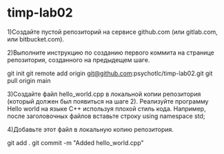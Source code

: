 # timp-lab02

1)Создайте пустой репозиторий на сервисе github.com (или gitlab.com, или bitbucket.com).

2)Выполните инструкцию по созданию первого коммита на странице репозитория, созданного на предыдещем шаге.

git init
git remote add origin git@github.com:psychotlc/timp-lab02.git
git pull origin main

3)Создайте файл hello_world.cpp в локальной копии репозитория (который должен был появиться на шаге 2). Реализуйте программу Hello world на языке C++ используя плохой стиль кода. Например, после заголовочных файлов вставьте строку using namespace std;

4)Добавьте этот файл в локальную копию репозитория.

git add .
git commit -m "Added hello_world.cpp"